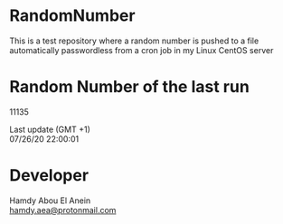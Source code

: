 # RandomNumber    
This is a test repository where a random number is pushed to a file automatically passwordless from a cron job in my Linux CentOS server    
# Random Number of the last run   
11135
      
Last update (GMT +1)    
07/26/20 22:00:01
# Developer    
Hamdy Abou El Anein   
hamdy.aea@protonmail.com
